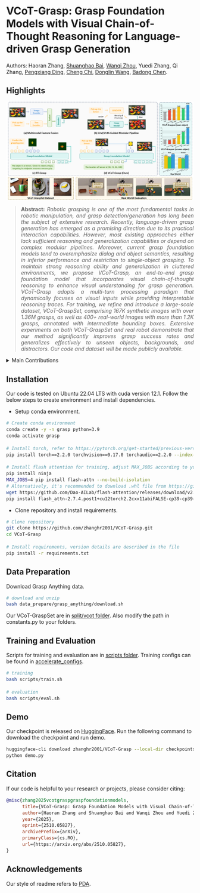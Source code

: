 # VCoT-Grasp: Grasp Foundation Models with Visual Chain-of-Thought Reasoning for Language-driven Grasp Generation


<!-- [![arXiv](https://img.shields.io/badge/arXiv-2409.14163-b31b1b.svg)](https://arxiv.org/abs/2409.14163) -->


Authors: Haoran Zhang, [Shuanghao Bai](https://baishuanghao.github.io/), [Wanqi Zhou](https://scholar.google.com/citations?user=3Q_3PR8AAAAJ&hl=zh-CN), Yuedi Zhang, Qi Zhang, [Pengxiang Ding](https://scholar.google.com/citations?user=QyBSTzEAAAAJ), [Cheng Chi](https://scholar.google.com/citations?user=wWGpskcAAAAJ), [Donglin Wang](https://scholar.google.com/citations?user=-fo6wdwAAAAJ), [Badong Chen](https://scholar.google.com/citations?user=mq6tPX4AAAAJ&hl=zh-CN&oi=ao).


## Highlights

![main figure](assets/model.png)
> **<p align="justify"> Abstract:** *Robotic grasping is one of the most fundamental tasks in robotic manipulation, and grasp detection/generation has long been the subject of extensive research. Recently, language-driven grasp generation has emerged as a promising direction due to its practical interaction capabilities. However, most existing approaches either lack sufficient reasoning and generalization capabilities or depend on complex modular pipelines. Moreover, current grasp foundation models tend to overemphasize dialog and object semantics, resulting in inferior performance and restriction to single-object grasping.
To maintain strong reasoning ability and generalization in cluttered environments, we propose VCoT-Grasp, an end-to-end grasp foundation model that incorporates visual chain-of-thought reasoning to enhance visual understanding for grasp generation. VCoT-Grasp adopts a multi-turn processing paradigm that dynamically focuses on visual inputs while providing interpretable reasoning traces.
For training, we refine and introduce a large-scale dataset, VCoT-GraspSet, comprising 167K synthetic images with over 1.36M grasps, as well as 400+ real-world images with more than 1.2K grasps, annotated with intermediate bounding boxes. Extensive experiments on both VCoT-GraspSet and real robot demonstrate that our method significantly improves grasp success rates and generalizes effectively to unseen objects, backgrounds, and distractors. Our code and dataset will be made publicly available.* </p>

<details>
  
<summary>Main Contributions</summary>

1) We propose VCoT-Grasp, an end-to-end foundation model that combines language-driven grasp generation with visual chain-of-thought reasoning, improving visual understanding, grasp quality, and generalization.
2) We present VCoT-GraspSet, a refined grasping dataset comprising 167K synthetic images with over 1.36M grasps and 400+ real-world images with more than 1.2K grasps. Each sample includes an image, grasp annotations, and intermediate bounding boxes that serve as chain-of-thought context.
3) Extensive experiments on both VCoT-GraspSet and real-world scenarios demonstrate that VCoT-Grasp produces high-quality grasps and generalizes effectively to unseen objects, backgrounds, and distractors.
   
</details>


## Installation 
Our code is tested on Ubuntu 22.04 LTS with cuda version 12.1. Follow the below steps to create environment and install dependencies.

* Setup conda environment.
```bash
# Create conda environment
conda create -y -n grasp python=3.9
conda activate grasp

# Install torch, refer to https://pytorch.org/get-started/previous-versions/ if your cuda version is different
pip install torch==2.2.0 torchvision==0.17.0 torchaudio==2.2.0 --index-url https://download.pytorch.org/whl/cu121

# Install flash attention for training, adjust MAX_JOBS according to your RAM
pip install ninja
MAX_JOBS=4 pip install flash-attn --no-build-isolation
# Alternatively, it's recommended to download .whl file from https://github.com/Dao-AILab/flash-attention/releases and directly install the .whl file.
wget https://github.com/Dao-AILab/flash-attention/releases/download/v2.7.4.post1/flash_attn-2.7.4.post1+cu12torch2.2cxx11abiFALSE-cp39-cp39-linux_x86_64.whl
pip install flash_attn-2.7.4.post1+cu12torch2.2cxx11abiFALSE-cp39-cp39-linux_x86_64.whl
```

* Clone repository and install requirements.
```bash
# Clone repository
git clone https://github.com/zhanghr2001/VCoT-Grasp.git
cd VCoT-Grasp

# Install requirements, version details are described in the file
pip install -r requirements.txt
```

## Data Preparation
Download Grasp Anything data.

```bash
# download and unzip
bash data_prepare/grasp_anything/download.sh
```

Our VCoT-GraspSet are in [split/vcot folder](split/vcot). Also modify the path in constants.py to your folders.
<!-- Our filter algorithm can be found in data_prepare/yolo_world. -->


## Training and Evaluation
Scripts for training and evaluation are in [scripts folder](scripts/). Training configs can be found in [accelerate_configs](accelerate_configs/).

```bash
# training
bash scripts/train.sh

# evaluation
bash scripts/eval.sh
```


## Demo
Our checkpoint is released on [HuggingFace](https://huggingface.co/zhanghr2001/VCoT-Grasp/).
Run the following command to download the checkpoint and run demo.
```bash
huggingface-cli download zhanghr2001/VCoT-Grasp --local-dir checkpoints/vcot
python demo.py
```

## Citation
If our code is helpful to your research or projects, please consider citing:
```bibtex
@misc{zhang2025vcotgraspgraspfoundationmodels,
      title={VCoT-Grasp: Grasp Foundation Models with Visual Chain-of-Thought Reasoning for Language-driven Grasp Generation}, 
      author={Haoran Zhang and Shuanghao Bai and Wanqi Zhou and Yuedi Zhang and Qi Zhang and Pengxiang Ding and Cheng Chi and Donglin Wang and Badong Chen},
      year={2025},
      eprint={2510.05827},
      archivePrefix={arXiv},
      primaryClass={cs.RO},
      url={https://arxiv.org/abs/2510.05827}, 
}
```


## Acknowledgements

Our style of readme refers to [PDA](https://github.com/BaiShuanghao/Prompt-based-Distribution-Alignment). 